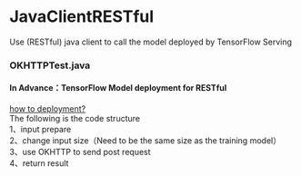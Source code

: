 # JavaClientRESTful
Use (RESTful) java client to call the model deployed by TensorFlow Serving

### OKHTTPTest.java
#### In Advance：TensorFlow Model deployment for RESTful  
[how to deployment?](https://blog.csdn.net/weixin_44324036/article/details/119761699?spm=1001.2014.3001.5501)  
The following is the code structure  
1、input prepare  
2、change input size（Need to be the same size as the training model）  
3、use OKHTTP to send post request   
4、return result  
